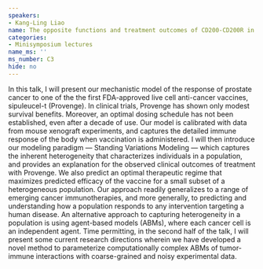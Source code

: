 ```yaml
---
speakers:
- Kang-Ling Liao
name: The opposite functions and treatment outcomes of CD200-CD200R in cancer
categories:
- Minisymposium lectures
name_ms: ''
ms_number: C3
hide: no
---
```

In this talk, I will present our mechanistic model of the response of prostate cancer to one of the the first FDA-approved live cell anti-cancer vaccines, sipuleucel-t (Provenge). In clinical trials, Provenge has shown only modest survival benefits. Moreover, an optimal dosing schedule has not been established, even after a decade of use. Our model is calibrated with data from mouse xenograft experiments, and captures the detailed immune response of the body when vaccination is administered. I will then introduce our modeling paradigm — Standing Variations Modeling — which captures the inherent heterogeneity that characterizes individuals in a population, and provides an explanation for the observed clinical outcomes of treatment with Provenge. We also predict an optimal therapeutic regime that maximizes predicted efficacy of the vaccine for a small subset of a heterogeneous population. Our approach readily generalizes to a range of emerging cancer immunotherapies, and more generally, to predicting and understanding how a population responds to any intervention targeting a human disease. An alternative approach to capturing heterogeneity in a population is using agent-based models (ABMs), where each cancer cell is an independent agent. Time permitting, in the second half of the talk, I will present some current research directions wherein we have developed a novel method to parameterize computationally complex ABMs of tumor-immune interactions with coarse-grained and noisy experimental data.



